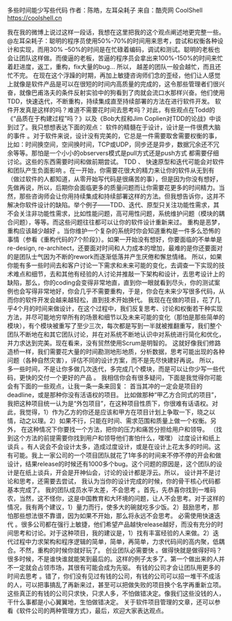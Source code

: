 多些时间能少写些代码
作者：陈皓，左耳朵耗子
来自：酷壳网 CoolShell https://coolshell.cn

我在我的微博上说过这样一段话，我想在这里把我的这个观点阐述地更完整一些。
@左耳朵耗子：聪明的程序员使用50%-70%的时间用来思考，尝试和权衡各种设计和实现，而用30% –50%的时间是在忙碌着编码，调试和测试。聪明的老板也会让团队这样做。而傻逼的老板，苦逼的程序员会拿出来100%-150%的时间来忙着赶进度，返工，重构，fix大量的bug… 所以， 越差的团队一般会越忙，而且还忙不完。
在现在这个浮躁的时期，再加上敏捷咨询师们念的歪经，他们让人感觉上就像是软件产品是可以在很短的时间内高质量的完成的，这令那些管理者们很兴奋，就像巴甫洛夫的条件反射实验中的狗看到了肉就会流口水那样兴奋。他们使用TDD，快速迭代，不断重构，持续集成直至持续部署的方法在进行软件开发。
软件开发真是这样的吗？难道不需要花时间去思考吗？对此，有些观点在Todd的《“品质在于构建过程”吗？》以及《Bob大叔和Jim Coplien对TDD的论战》中谈到过了。我只想想表达下面的观点：
软件的精髓在于设计，设计是一件很费大脑的事件 。对于软件来说，设计没有完美的，它总是一件需要取舍需要权衡的事，比如：时间换空间，空间换时间，TCP或UDP，同步还是异步，数据冗余还不冗余等等。那怕是一个小小的observers模式是pull方式还是push方式 都需要仔细讨论。这些的东西需要时间和做前期尝试。
TDD 、 快速原型和迭代可能会对软件和团队产生负面影响 。在一开始，你需要花很大的精力来让你的软件从无到有（做过软件的人都知道，从零开始写代码是很痛苦的事），但是因为你没有想好，先做再说，所以，后期你会面临更多的质量问题而让你需要花更多的时间精力。当然，那些咨询师会让你用持续集成和持续部署这样的方法。但我想告诉你，这并不解决你软件设计的缺陷。举个例子——TDD、迭代、原型只关注功能性需求，其不会关注非功能性需求，比如性能问题，高可用性问题，系统维护问题（模块的耦合问题），等等。而这些问题往往都可以让你的软件设计重新来过。
重构是恶梦，重构应该越少越好 。当你维护一个复杂的系统时你会知道重构是一件多么恐怖的事情（参看《重构代码的7个阶段》）。如果一开始没有想好，你要面临的不单单是re-design, re-architect，还要面对时间和人力成本的增加，最难的是你还要面对的是团队士气因为不断的rework而逐渐低落并产生厌倦和懈怠情绪。
所以，如果你能有多一些时间去和客户讨论一下需求和未来可能的变化，去调查一下实现的技术难点和细节，去和其他有经验的人讨论并推敲一下架构和设计，去思考设计上的缺陷，那么，你的coding会变得非常地直，直到你一眼就看到尽头，你的测试案例也会写得非常地好，你会几乎不需要重构，于是，你会在未来少写很多代码，从而你的软件开发会越来越轻松，直到技术开始换代。
我现在在做的项目，花了几乎4个月的时间来做设计，在这个过程中，我们反复思考、讨论和权衡若干种实现方法，并尽可能地穷举所有的场景和细节以及未来可能的变化（那怕是那些简单的模块），有个模块被重写了至少三次，每次都是写到一半就被推翻重写，我们整个团队不断地在和其它团队讨论，并在对系统不断地认识中对系统进行简化和优化，并力求达到完美。现在看来，没有贸然使用Scrum是明智的。
这就好像我们修路造桥一样，我们需要花大量的时间勘测地形地质，分析数据，思考可能出现的各种问题（各种自然灾害），评估不同的设计方案，而不是先尽快建好再说。
所以， 多一些时间，不是让你多做几次迭代，多完成几个模块，而是可以让你少写一些代码，更快的交付一个更好的产品 。
我相信你会有很多疑问，下面是我觉得你可能会有下面的一些观点，让我一条一条来回复：
首当其冲的一定会是项目的deadline，或是那种你没有活语权的项目。 比如做那种“甲乙方合同式的项目”，我把这种项目统一认为是“外包项目”，在这种项目性质下，你很难有话语权。对此，我觉得，1）作为乙方的你还是应该和甲方在项目计划上争取一下，晓之以情，动之以理。2）如果不行，只能在时间、需求范围和质量上做一个权衡。另外， 在这种情况下你要找一个方法，把你的压力和痛苦分担给用户和领导。 （找到这个方法的前提需要你找到用户和领导他们害怕什么，嘿嘿）
过度设计和纸上谈兵 。有人说会不会设计太多，造成过度设计，或是在设计上花太多的时间。这有可能。我上一家公司的一个项目团队就花了1年多的时间来不停不停的开会和做设计，结果release的时候还有1000多个bug。这个问题的原因是，这个团队的设计是在纸上谈兵，开会是开神仙会，讨论的设计都是浮云。所以， 设计并不是讨论和思考，还需要去尝试， 我认为当你的设计完成的时候，你的骨干核心代码都基本完成了。
我的团队成员水平太差，不会思考 。首先，先恭喜你找到一堆码农，当然，这不怪你，这是中国教育和大环境的问题，让人不会思考。对于这样的情况，我有两个建议，1）量力而行，使多大的碗就吃多少饭。2）鼓励思考，那怕那些想法很不靠谱，因为如果不开始，那么将永远不会思考。
必需使用快速迭代 。很多公司都在强行上敏捷，他们希望产品越快release越好，而没有充分的时间思考和讨论。对于这种项目，我的建议是，1）找有丰富经验的人来做。2）迭代过程中力求架构和程序逻辑的简单，简单，再简单，力求代码间的高内聚，低耦合。不然，重构的时候你就好玩了。
创业团队必需要快 。做得快就是做得好吗？很多时候，不是谁快谁就能笑到最后的。这样的例子太多了。第一个做出来的人并不一定就会占领市场，其很有可能会成为先驱。
有钱的公司才会让团队用更多的时间去思考 。错了，你们没有见过有钱的公司，有钱的公司可以招一堆干不成活的人，可以把事搞乱了再新来过，甚至可以把做失败的项目换个名字再重新立项。这些真正的有钱的公司只求快，只求人多，不怕做错决定。像我们这些没钱的人，干什么事都是小心翼翼地，生怕做错决定。
关于软件项目管理的文章，还可以参看《软件公司的两种管理方式》，最后，欢迎大家表达观点。
